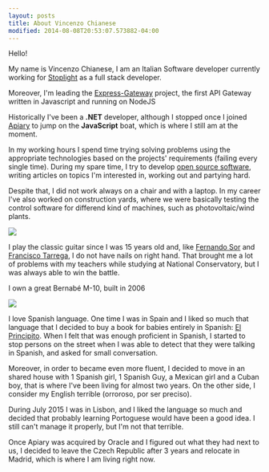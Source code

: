 ```yaml
---
layout: posts
title: About Vincenzo Chianese
modified: 2014-08-08T20:53:07.573882-04:00
---
```


Hello!

My name is Vincenzo Chianese, I am an Italian Software developer currently working for [Stoplight](https://stoplight.io) as a full stack developer.

Moreover, I'm leading the [Express-Gateway](https://express-gateway.io) project, the first API Gateway written in Javascript and running on NodeJS

Historically I've been a **.NET** developer, although I stopped once I joined [Apiary](https://apiary.io) to jump on the **JavaScript** boat, which is where I still am at the moment.

In my working hours I spend time trying solving problems using the appropriate technologies based on the projects' requirements (failing every single time). During my spare time, I try to develop [open source software](https://github.com/XVincentX), writing articles on topics I'm interested in, working out and partying hard.

Despite that, I did not work always on a chair and with a laptop. In my career I've also worked on construction yards, where we were basically testing the control software for differend kind of machines, such as photovoltaic/wind plants.

![](http://i.imgur.com/BmGT3uE.jpg)

I play the classic guitar since I was 15 years old and, like [Fernando Sor](https://en.wikipedia.org/wiki/Fernando_Sor) and [Francisco Tarrega](https://en.wikipedia.org/wiki/Francisco_T%C3%A1rrega), I do not have nails on right hand. That brought me a lot of problems with my teachers while studying at National Conservatory, but I was always able to win the battle.

I own a great Bernabé M-10, built in 2006

![](http://i.imgur.com/JAyjOTu.jpg)

I love Spanish language. One time I was in Spain and I liked so much that language that I decided to buy a book for babies entirely in Spanish: [El Principito](https://es.wikipedia.org/wiki/El_principito). When I felt that was enough proficient in Spanish, I started to stop persons on the street when I was able to detect that they were talking in Spanish, and asked for small conversation. 

Moreover, in order to became even more fluent, I decided to move in an shared house with 1 Spanish girl, 1 Spanish Guy, a Mexican girl and a Cuban boy, that is where I've been living for almost two years. On the other side, I consider my English terrible (orroroso, por ser preciso).

During July 2015 I was in Lisbon, and I liked the language so much and decided that probably learning
Portoguese would have been a good idea. I still can't manage it properly, but I'm not that terrible.

Once Apiary was acquired by Oracle and I figured out what they had next to us, I decided to leave the Czech Republic after 3 years and relocate in Madrid, which is where I am living right now.
